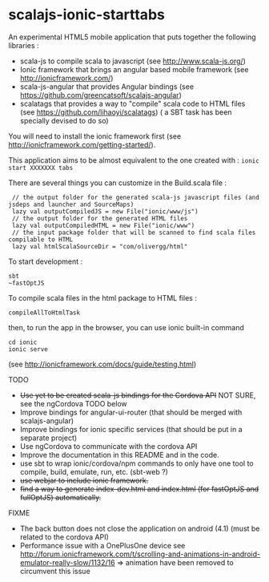 scalajs-ionic-starttabs
==================

An experimental HTML5 mobile application that puts together the following libraries :
- scala-js to compile scala to javascript (see http://www.scala-js.org/)
- Ionic framework that brings an angular based mobile framework (see http://ionicframework.com/)
- scala-js-angular that provides Angular bindings (see https://github.com/greencatsoft/scalajs-angular)
- scalatags that provides a way to "compile" scala code to HTML files (see https://github.com/lihaoyi/scalatags) ( a SBT task has been specially devised to do so)

You will need to install the ionic framework first (see http://ionicframework.com/getting-started/).

This application aims to be almost equivalent to the one created with : ```ionic start XXXXXXX tabs```

There are several things you can customize in the Build.scala file :
```
 // the output folder for the generated scala-js javascript files (and jsdeps and launcher and SourceMaps)
 lazy val outputCompiledJS = new File("ionic/www/js")
 // the output folder for the generated HTML files
 lazy val outputCompiledHTML = new File("ionic/www")
 // the input package folder that will be scanned to find scala files compilable to HTML
 lazy val htmlScalaSourceDir = "com/olivergg/html"
```

To start development :

```
sbt 
~fastOptJS
```

To compile scala files in the html package to HTML files :
```
compileAllToHtmlTask
```

then, to run the app in the browser, you can use ionic built-in command
```
cd ionic
ionic serve
```
(see http://ionicframework.com/docs/guide/testing.html)

TODO

- ~~Use yet to be created scala-js bindings for the Cordova API~~ NOT SURE, see the ngCordova TODO below
- Improve bindings for angular-ui-router (that should be merged with scalajs-angular)
- Improve bindings for ionic specific services (that should be put in a separate project)
- Use ngCordova to communicate with the cordova API
- Improve the documentation in this README and in the code.
- use sbt to wrap ionic/cordova/npm commands to only have one tool to compile, build, emulate, run, etc. (sbt-web ?)
- ~~use webjar to include ionic framework.~~
- ~~find a way to generate index-dev.html and index.html (for fastOptJS and fullOptJS) automatically.~~

FIXME 
- The back button does not close the application on android (4.1) (must be related to the cordova API)
- Performance issue with a OnePlusOne device see http://forum.ionicframework.com/t/scrolling-and-animations-in-android-emulator-really-slow/1132/16 => animation have been removed to circumvent this issue
